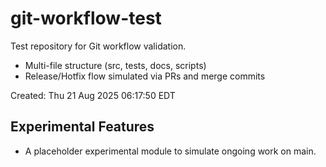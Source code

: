 # git-workflow-test

Test repository for Git workflow validation.

- Multi-file structure (src, tests, docs, scripts)
- Release/Hotfix flow simulated via PRs and merge commits

Created: Thu 21 Aug 2025 06:17:50 EDT


## Experimental Features
- A placeholder experimental module to simulate ongoing work on main.
